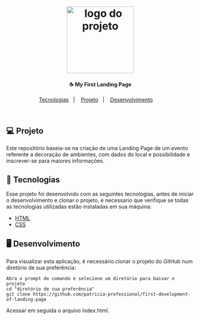 <h1 align="center">
    <img alt="logo do projeto" title="logo do projeto" src="https://user-images.githubusercontent.com/59734313/157189039-c09b3e38-9f42-42c0-ab54-14f1574190a7.gif" width="180px" />
</h1>

<h4 align="center">
  ☕ My First Landing Page
</h4>

<p align="center">
  <a href="#rocket-tecnologias">Tecnologias</a>&nbsp;&nbsp;&nbsp;|&nbsp;&nbsp;&nbsp;
  <a href="#-projeto">Projeto</a>&nbsp;&nbsp;&nbsp;|&nbsp;&nbsp;&nbsp;
  <a href="#desktop_computerdesenvolvimento">Desenvolvimento</a>&nbsp;&nbsp;&nbsp;&nbsp;&nbsp;&nbsp;
  <!--<a href="#memo-licença">Licença--></a>
</p>


<br>

<!--
<p align="center">
  <img alt="gif ou imagem da tela do projeto se for front" src="https://user-images.githubusercontent.com/59769434/149263455-6e4f5f86-e36b-4f34-903c-60ea0721e3cc.png" width="32%">
-->


</p>

## 💻 Projeto

Este repositório baseia-se na criação de uma Landing Page de um evento referente a decoração de ambientes, com dados do local e possibilidade e inscrever-se para maiores informações.

## :rocket: Tecnologias

Esse projeto foi desenvolvido com as seguintes tecnologias, antes de iniciar o desenvolvimento e clonar o projeto, é necessario que verifique se todas as tecnologias utilizadas estão instaladas em sua máquina:

- [HTML](https://www.w3schools.com/html/)
- [CSS](https://www.w3schools.com/css/default.asp)

## :desktop_computer:	Desenvolvimento

Para visualizar esta aplicação, é necessário clonar o projeto do GitHub num diretório de sua preferência:

```shell
Abra o prompt de comando e selecione um diretório para baixar o projeto
cd "diretório de sua preferência"
git clone https://github.com/patricia-professional/first-development-of-landing-page
```
Acessar em seguida o arquivo index.html.
